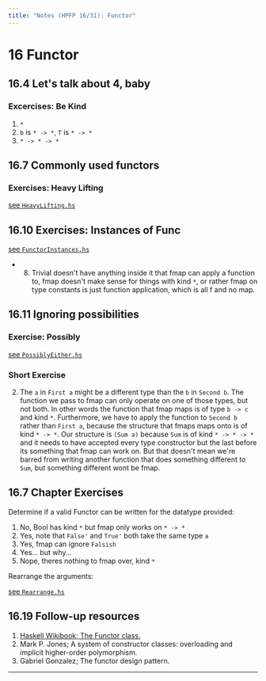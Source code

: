 ```yaml
---
title: "Notes (HPFP 16/31): Functor"
---
```

# 16  Functor

## 16.4 Let's talk about 4, baby

### Excercises: Be Kind

1. `*`
2. `b` is `* -> *`, `T` is `* -> *`
3. `* -> * -> *`

## 16.7 Commonly used functors

### Exercises: Heavy Lifting
[see `HeavyLifting.hs`](https://github.com/johnchandlerburnham/hpfp/blob/master/16/HeavyLifting.hs)

## 16.10 Exercises: Instances of Func

[see `FunctorInstances.hs`](https://github.com/johnchandlerburnham/hpfp/blob/master/16/exercises/src/FunctorInstances.hs)

* 8. Trivial doesn't have anything inside it that fmap can apply a function to,
   fmap doesn't make sense for things with kind `*`, or rather fmap on type
   constants is just function application, which is all f and no map.

## 16.11 Ignoring possibilities

### Exercise: Possibly

[see `PossiblyEither.hs`](https://github.com/johnchandlerburnham/hpfp/blob/master/16/PossiblyEither.hs)

### Short Exercise

2.  The `a` in `First a` might be a different type than the `b` in
   `Second b`. The function we pass to fmap can only operate on one of those
types, but not both. In other words the function that fmap maps is of type `b
-> c` and kind `*`. Furthermore, we have to apply the function to `Second b`
rather than `First a`, because the structure that fmaps maps onto is of kind `*
-> *`. Our structure is `(Sum a)` because `Sum` is of kind `* -> * -> *` and
it needs to have accepted every type constructor but the last before its
something that fmap can work on. But that doesn't mean we're barred from
writing another function that does something different to `Sum`, but something
different wont be fmap.


## 16.7 Chapter Exercises

Determine if a valid Functor can be written for the datatype provided:

1. No, Bool has kind `*` but fmap only works on `* -> *`
2. Yes, note that `False'` and `True'` both take the same type `a`
3. Yes, fmap can ignore `Falsish`
4. Yes... but why...
5. Nope, theres nothing to fmap over, kind `*`

Rearrange the arguments:

[see `Rearrange.hs`](https://github.com/johnchandlerburnham/hpfp/blob/master/16/Rearrange.hs)

## 16.19 Follow-up resources

1. [Haskell Wikibook; The Functor class.](https://en.wikibooks.org/wiki/Haskell/The_Functor_class)
2. Mark P. Jones; A system of constructor classes: overloading and implicit higher-order polymorphism.
3. Gabriel Gonzalez; The functor design pattern.

---
